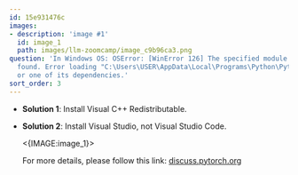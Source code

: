 ```yaml
---
id: 15e931476c
images:
- description: 'image #1'
  id: image_1
  path: images/llm-zoomcamp/image_c9b96ca3.png
question: 'In Windows OS: OSError: [WinError 126] The specified module could not be
  found. Error loading "C:\Users\USER\AppData\Local\Programs\Python\Python310\lib\site-packages\torch\lib\fbgemm.dll"
  or one of its dependencies.'
sort_order: 3
---
```


- **Solution 1**: Install Visual C++ Redistributable.

- **Solution 2**: Install Visual Studio, not Visual Studio Code. 

  <{IMAGE:image_1}>

  For more details, please follow this link: [discuss.pytorch.org](https://discuss.pytorch.org/t/failed-to-import-pytorch-fbgemm-dll-or-one-of-its-dependencies-is-missing/201969)